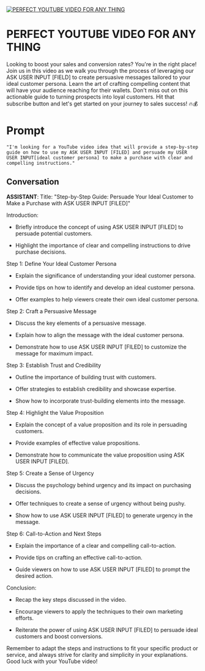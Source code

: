 
[![PERFECT YOUTUBE VIDEO FOR ANY THING ](https://flow-prompt-covers.s3.us-west-1.amazonaws.com/icon/Lofi/i19.png)]()
# PERFECT YOUTUBE VIDEO FOR ANY THING  
Looking to boost your sales and conversion rates? You're in the right place! Join us in this video as we walk you through the process of leveraging our ASK USER INPUT [FIELD] to create persuasive messages tailored to your ideal customer persona. Learn the art of crafting compelling content that will have your audience reaching for their wallets. Don't miss out on this actionable guide to turning prospects into loyal customers. Hit that subscribe button and let's get started on your journey to sales success! 🔥💰

# Prompt

```
"I'm looking for a YouTube video idea that will provide a step-by-step guide on how to use my ASK USER INPUT [FILED] and persuade my USER USER INPUT[ideal customer persona] to make a purchase with clear and compelling instructions." 
```

## Conversation

**ASSISTANT**: Title: "Step-by-Step Guide: Persuade Your Ideal Customer to Make a Purchase with ASK USER INPUT [FILED]"



Introduction:

- Briefly introduce the concept of using ASK USER INPUT [FILED] to persuade potential customers.

- Highlight the importance of clear and compelling instructions to drive purchase decisions.



Step 1: Define Your Ideal Customer Persona

- Explain the significance of understanding your ideal customer persona.

- Provide tips on how to identify and develop an ideal customer persona.

- Offer examples to help viewers create their own ideal customer persona.



Step 2: Craft a Persuasive Message

- Discuss the key elements of a persuasive message.

- Explain how to align the message with the ideal customer persona.

- Demonstrate how to use ASK USER INPUT [FILED] to customize the message for maximum impact.



Step 3: Establish Trust and Credibility

- Outline the importance of building trust with customers.

- Offer strategies to establish credibility and showcase expertise.

- Show how to incorporate trust-building elements into the message.



Step 4: Highlight the Value Proposition

- Explain the concept of a value proposition and its role in persuading customers.

- Provide examples of effective value propositions.

- Demonstrate how to communicate the value proposition using ASK USER INPUT [FILED].



Step 5: Create a Sense of Urgency

- Discuss the psychology behind urgency and its impact on purchasing decisions.

- Offer techniques to create a sense of urgency without being pushy.

- Show how to use ASK USER INPUT [FILED] to generate urgency in the message.



Step 6: Call-to-Action and Next Steps

- Explain the importance of a clear and compelling call-to-action.

- Provide tips on crafting an effective call-to-action.

- Guide viewers on how to use ASK USER INPUT [FILED] to prompt the desired action.



Conclusion:

- Recap the key steps discussed in the video.

- Encourage viewers to apply the techniques to their own marketing efforts.

- Reiterate the power of using ASK USER INPUT [FILED] to persuade ideal customers and boost conversions.



Remember to adapt the steps and instructions to fit your specific product or service, and always strive for clarity and simplicity in your explanations. Good luck with your YouTube video!


